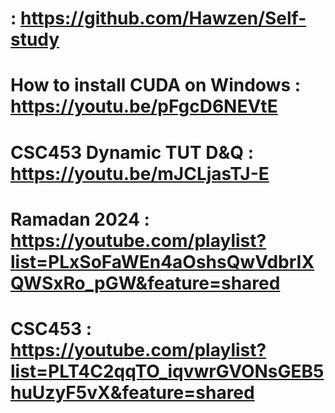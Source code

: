 # : https://github.com/Hawzen/Self-study
# How to install CUDA on Windows : https://youtu.be/pFgcD6NEVtE
# CSC453 Dynamic TUT D&Q : https://youtu.be/mJCLjasTJ-E
# Ramadan 2024 : https://youtube.com/playlist?list=PLxSoFaWEn4aOshsQwVdbrIXQWSxRo_pGW&feature=shared
# CSC453 : https://youtube.com/playlist?list=PLT4C2qqTO_iqvwrGVONsGEB5huUzyF5vX&feature=shared

